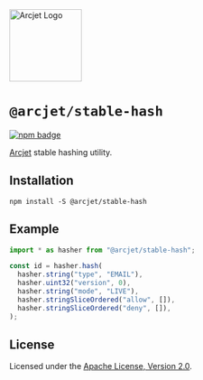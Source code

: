 <a href="https://arcjet.com" target="_arcjet-home">
  <picture>
    <source media="(prefers-color-scheme: dark)" srcset="https://arcjet.com/logo/arcjet-dark-lockup-voyage-horizontal.svg">
    <img src="https://arcjet.com/logo/arcjet-light-lockup-voyage-horizontal.svg" alt="Arcjet Logo" height="128" width="auto">
  </picture>
</a>

# `@arcjet/stable-hash`

<p>
  <a href="https://www.npmjs.com/package/@arcjet/stable-hash">
    <picture>
      <source media="(prefers-color-scheme: dark)" srcset="https://img.shields.io/npm/v/%40arcjet%2Fstable-hash?style=flat-square&label=%E2%9C%A6Aj&labelColor=000000&color=5C5866">
      <img alt="npm badge" src="https://img.shields.io/npm/v/%40arcjet%2Fstable-hash?style=flat-square&label=%E2%9C%A6Aj&labelColor=ECE6F0&color=ECE6F0">
    </picture>
  </a>
</p>

[Arcjet][arcjet] stable hashing utility.

## Installation

```shell
npm install -S @arcjet/stable-hash
```

## Example

```ts
import * as hasher from "@arcjet/stable-hash";

const id = hasher.hash(
  hasher.string("type", "EMAIL"),
  hasher.uint32("version", 0),
  hasher.string("mode", "LIVE"),
  hasher.stringSliceOrdered("allow", []),
  hasher.stringSliceOrdered("deny", []),
);
```

## License

Licensed under the [Apache License, Version 2.0][apache-license].

[arcjet]: https://arcjet.com
[apache-license]: http://www.apache.org/licenses/LICENSE-2.0
